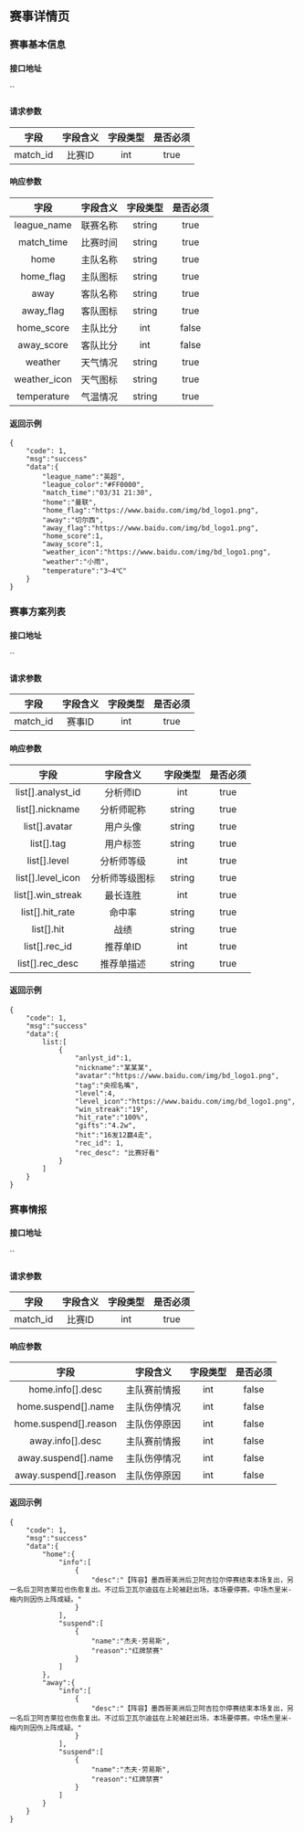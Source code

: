 ## 赛事详情页

### 赛事基本信息

#### 接口地址

``

#### 请求参数

| 字段 | 字段含义 | 字段类型 | 是否必须 |
|:----:|:----:|:----:|:----:|
| match_id | 比赛ID | int | true |

#### 响应参数

| 字段 | 字段含义 | 字段类型 | 是否必须 |
|:----:|:----:|:----:|:----:|
| league_name | 联赛名称 | string | true |
| match_time | 比赛时间 | string | true |
| home | 主队名称 | string | true |
| home_flag | 主队图标 | string | true |
| away | 客队名称 | string | true |
| away_flag| 客队图标 | string | true |
| home_score | 主队比分 | int | false |
| away_score | 客队比分 | int | false |
| weather | 天气情况 | string | true |
| weather_icon | 天气图标 | string | true |
| temperature | 气温情况 | string | true |

#### 返回示例
````
{
    "code": 1,
    "msg":"success"
    "data":{
        "league_name":"英超",
        "league_color":"#FF0000",
        "match_time":"03/31 21:30",
        "home":"曼联",
        "home_flag":"https://www.baidu.com/img/bd_logo1.png",
        "away":"切尔西",
        "away_flag":"https://www.baidu.com/img/bd_logo1.png",
        "home_score":1,
        "away_score":1,
        "weather_icon":"https://www.baidu.com/img/bd_logo1.png",
        "weather":"小雨",
        "temperature":"3~4℃"
    }
}
````

### 赛事方案列表

#### 接口地址

``

#### 请求参数

| 字段 | 字段含义 | 字段类型 | 是否必须 |
|:----:|:----:|:----:|:----:|
| match_id | 赛事ID | int | true |

#### 响应参数

| 字段 | 字段含义 | 字段类型 | 是否必须 |
|:----:|:----:|:----:|:----:|
| list[].analyst_id | 分析师ID | int | true |
| list[].nickname | 分析师昵称 | string | true |
| list[].avatar | 用户头像 | string | true |
| list[].tag | 用户标签 | string | true |
| list[].level | 分析师等级 | int | true |
| list[].level_icon | 分析师等级图标 | string | true |
| list[].win_streak | 最长连胜 | int | true |
| list[].hit_rate | 命中率 | string | true |
| list[].hit | 战绩 | string | true |
| list[].rec_id | 推荐单ID | int | true |
| list[].rec_desc | 推荐单描述 | string | true |


#### 返回示例
````
{
    "code": 1,
    "msg":"success"
    "data":{
        list:[
            {
                "anlyst_id":1,
                "nickname":"某某某",
                "avatar":"https://www.baidu.com/img/bd_logo1.png",
                "tag":"央视名嘴",
                "level":4,
                "level_icon":"https://www.baidu.com/img/bd_logo1.png",
                "win_streak":"19",
                "hit_rate":"100%",
                "gifts":"4.2w",
                "hit":"16发12赢4走",
                "rec_id": 1,
                "rec_desc": "比赛好看"
            }
        ]
    }
}
````

### 赛事情报

#### 接口地址

``

#### 请求参数

| 字段 | 字段含义 | 字段类型 | 是否必须 |
|:----:|:----:|:----:|:----:|
| match_id | 比赛ID | int | true |

#### 响应参数

| 字段 | 字段含义 | 字段类型 | 是否必须 |
|:----:|:----:|:----:|:----:|
| home.info[].desc | 主队赛前情报 | int | false |
| home.suspend[].name | 主队伤停情况 | int | false |
| home.suspend[].reason | 主队伤停原因 | int | false |
| away.info[].desc | 主队赛前情报 | int | false |
| away.suspend[].name | 主队伤停情况 | int | false |
| away.suspend[].reason | 主队伤停原因 | int | false |

#### 返回示例
````
{
    "code": 1,
    "msg":"success"
    "data":{
        "home":{
            "info":[
                {
                    "desc":"【阵容】墨西哥美洲后卫阿吉拉尔停赛结束本场复出，另一名后卫阿吉莱拉也伤愈复出。不过后卫瓦尔迪兹在上轮被赶出场，本场要停赛。中场杰里米-梅内则因伤上阵成疑。"
                }
            ],
            "suspend":[
                {
                    "name":"杰夫·劳易斯",
                    "reason":"红牌禁赛"
                }
            ]
        },
        "away":{
            "info":[
                {
                    "desc":"【阵容】墨西哥美洲后卫阿吉拉尔停赛结束本场复出，另一名后卫阿吉莱拉也伤愈复出。不过后卫瓦尔迪兹在上轮被赶出场，本场要停赛。中场杰里米-梅内则因伤上阵成疑。"
                }
            ],
            "suspend":[
                {
                    "name":"杰夫·劳易斯",
                    "reason":"红牌禁赛"
                }
            ]
        }
    }
}
````
